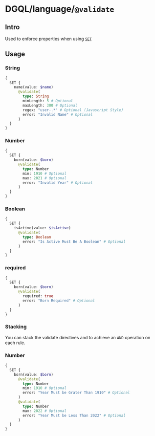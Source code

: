 # DGQL/language/`@validate`

## Intro

Used to enforce properties when using [`SET`](./set.md)

## Usage

### String

```graphql
{
  SET {
    name(value: $name)
      @validate(
        type: String
        minLength: 5 # Optional
        maxLength: 300 # Optional
        regex: "user-.*" # Optional (Javascript Style)
        error: "Invalid Name" # Optional
      )
  }
}
```

### Number

```graphql
{
  SET {
    born(value: $born)
      @validate(
        type: Number
        min: 1910 # Optional
        max: 2021 # Optional
        error: "Invalid Year" # Optional
      )
  }
}
```

### Boolean

```graphql
{
  SET {
    isActive(value: $isActive)
      @validate(
        type: Boolean
        error: "Is Active Must Be A Boolean" # Optional
      )
  }
}
```

### required

```graphql
{
  SET {
    born(value: $born)
      @validate(
        required: true
        error: "Born Required" # Optional
      )
  }
}
```

### Stacking

You can stack the validate directives and to achieve an `AND` operation on each rule.

### Number

```graphql
{
  SET {
    born(value: $born)
      @validate(
        type: Number
        min: 1910 # Optional
        error: "Year Must be Grater Than 1910" # Optional
      )
      @validate(
        type: Number
        max: 2022 # Optional
        error: "Year Must be Less Than 2022" # Optional
      )
  }
}
```
